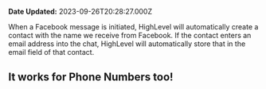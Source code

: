 **Date Updated:** 2023-09-26T20:28:27.000Z
  
  
When a Facebook message is initiated, HighLevel will automatically create a contact with the name we receive from Facebook. If the contact enters an email address into the chat, HighLevel will automatically store that in the email field of that contact.

  
## It works for Phone Numbers too!
  
  